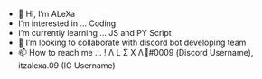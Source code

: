 - 👀 Hi, I’m ALeXa
- I’m interested in ... Coding
- I’m currently learning ... JS and PY Script
- 🖤 I’m looking to collaborate with discord bot developing team
- 📫 How to reach me ... ! Λ L Σ X Λ🖤#0009 (Discord Username), itzalexa.09 (IG Username) 

<!---
ALeXa-0009/ALeXa-0009 is a ✨ special ✨ repository because its `README.md` (this file) appears on your GitHub profile.
You can click the Preview link to take a look at your changes.
--->

